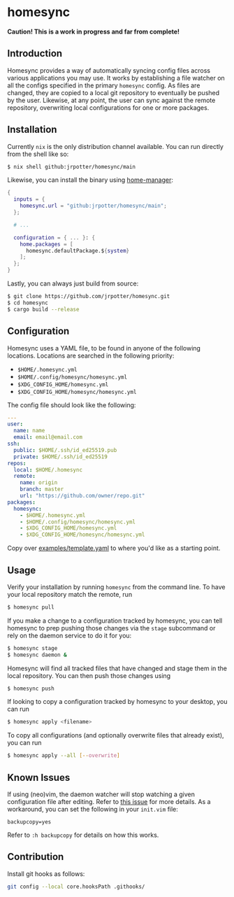 # homesync

**Caution! This is a work in progress and far from complete!**

## Introduction

Homesync provides a way of automatically syncing config files across various
applications you may use. It works by establishing a file watcher on all the
configs specified in the primary `homesync` config. As files are changed, they
are copied to a local git repository to eventually be pushed by the user.
Likewise, at any point, the user can sync against the remote repository,
overwriting local configurations for one or more packages.

## Installation

Currently `nix` is the only distribution channel available. You can run directly
from the shell like so:

```bash
$ nix shell github:jrpotter/homesync/main
```

Likewise, you can install the binary using [home-manager](https://github.com/nix-community/home-manager):

```nix
{
  inputs = {
    homesync.url = "github:jrpotter/homesync/main";
  };

  # ...

  configuration = { ... }: {
    home.packages = [
      homesync.defaultPackage.${system}
    ];
  };
}
```

Lastly, you can always just build from source:

```bash
$ git clone https://github.com/jrpotter/homesync.git
$ cd homesync
$ cargo build --release
```

## Configuration

Homesync uses a YAML file, to be found in anyone of the following locations.
Locations are searched in the following priority:

- `$HOME/.homesync.yml`
- `$HOME/.config/homesync/homesync.yml`
- `$XDG_CONFIG_HOME/homesync.yml`
- `$XDG_CONFIG_HOME/homesync/homesync.yml`

The config file should look like the following:

```yaml
---
user:
  name: name
  email: email@email.com
ssh:
  public: $HOME/.ssh/id_ed25519.pub
  private: $HOME/.ssh/id_ed25519
repos:
  local: $HOME/.homesync
  remote:
    name: origin
    branch: master
    url: "https://github.com/owner/repo.git"
packages:
  homesync:
    - $HOME/.homesync.yml
    - $HOME/.config/homesync/homesync.yml
    - $XDG_CONFIG_HOME/homesync.yml
    - $XDG_CONFIG_HOME/homesync/homesync.yml
```

Copy over [examples/template.yaml](https://github.com/jrpotter/homesync/blob/main/examples/template.yaml)
to where you'd like as a starting point.

## Usage

Verify your installation by running `homesync` from the command line. To have
your local repository match the remote, run

```bash
$ homesync pull
```

If you make a change to a configuration tracked by homesync, you can tell
homesync to prep pushing those changes via the `stage` subcommand or rely on
the daemon service to do it for you:

```bash
$ homesync stage
$ homesync daemon &
```

Homesync will find all tracked files that have changed and stage them in the
local repository. You can then push those changes using

```bash
$ homesync push
```

If looking to copy a configuration tracked by homesync to your desktop, you
can run

```bash
$ homesync apply <filename>
```

To copy all configurations (and optionally overwrite files that already exist),
you can run

```bash
$ homesync apply --all [--overwrite]
```

## Known Issues

If using (neo)vim, the daemon watcher will stop watching a given configuration
file after editing. Refer to [this issue](https://github.com/notify-rs/notify/issues/247)
for more details. As a workaround, you can set the following in your `init.vim`
file:

```vimscript
backupcopy=yes
```

Refer to `:h backupcopy` for details on how this works.

## Contribution

Install git hooks as follows:

```bash
git config --local core.hooksPath .githooks/
```

